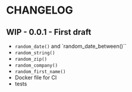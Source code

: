 CHANGELOG
===============================================================================


WIP - 0.0.1 - First draft
-------------------------------------------------------------------------------

* `random_date()` and `random_date_between()``
* `random_string()` 
* `random_zip()`
* `random_company()`
* `random_first_name()`
* Docker file for CI
* tests
